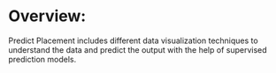 # Overview: 
Predict Placement includes different data visualization techniques to understand the data and predict the output with the help of supervised prediction models.  
